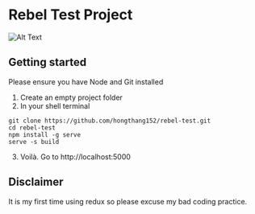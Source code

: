 # Rebel Test Project
![Alt Text](https://media1.tenor.com/images/6c694726c00d5b526790878676273aab/tenor.gif)


## Getting started
Please ensure you have Node and Git installed
1) Create an empty project folder
2) In your shell terminal
```
git clone https://github.com/hongthang152/rebel-test.git
cd rebel-test
npm install -g serve
serve -s build
```
3) Voilà. Go to http://localhost:5000

## Disclaimer
It is my first time using redux so please excuse my bad coding practice.
